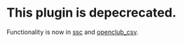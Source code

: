 # This plugin is depecrecated. 

Functionality is now in [ssc](https://github.com/klasharr/ssc) and [openclub_csv](https://github.com/klasharr/openclub-csv).
